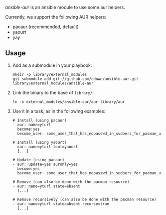 *ansible-aur* is an ansible module to use some aur helpers.

Currently, we support the following AUR helpers:

- pacaur (recommended, default)
- yaourt
- yay

## Usage

1. Add as a submodule in your playbook:

   ```
   mkdir -p library/external_modules
   git submodule add git://github.com/cdown/ansible-aur.git library/external_modules/ansible-aur
   ```


2. Link the binary to the base of `library/`:

   ```
   ln -s external_modules/ansible-aur/aur library/aur
   ```

3. Use it in a task, as in the following examples:

   ```
   # Install (using pacaur)
   - aur: name=yturl
     become:yes
     become_user: some_user_that_has_nopasswd_in_sudoers_for_pacman_u

   # Install (using yaourt)
   - aur: name=yturl tool=yaourt
     [...]

   # Update (using pacaur)
   - aur: update=yes auronly=yes
     become:yes
     become_user: some_user_that_has_nopasswd_in_sudoers_for_pacman_u

   # Remove (can also be done with the pacman resource)
   - aur: name=yturl state=absent
     [...]

   # Remove recursively (can also be done with the pacman resource)
   - aur: name=yturl state=absent recurse=true
     [...]
   ```
